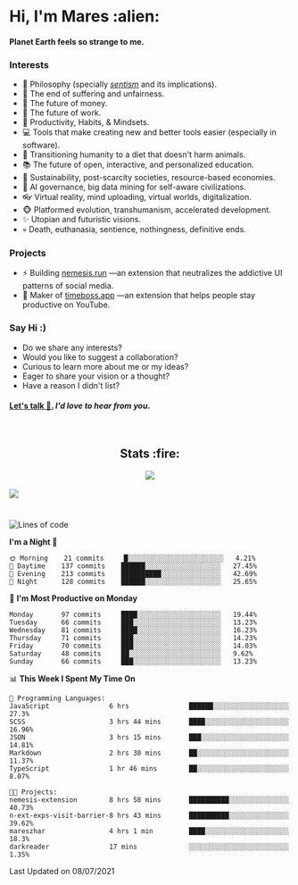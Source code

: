 <h1>Hi, I'm Mares :alien:</h1>

#### Planet Earth feels so strange to me.

### **Interests**

- 🌊 Philosophy (specially [_sentism_][sentismmedium] and its implications).
- 🎯 The end of suffering and unfairness.
- 💸 The future of money.
- 💼 The future of work.
- 🧠 Productivity, Habits, & Mindsets.
- 💻 Tools that make creating new and better tools easier (especially in software).
- 🥗 Transitioning humanity to a diet that doesn't harm animals.
- 📚 The future of open, interactive, and personalized education.
- 🌱 Sustainability, post-scarcity societies, resource-based economies.
- 🤖 AI governance, big data mining for self-aware civilizations.
- 👓 Virtual reality, mind uploading, virtual worlds, digitalization.
- 🐵 Platformed evolution, transhumanism, accelerated development.
- ✨ Utopian and futuristic visions.
- 💀 Death, euthanasia, sentience, nothingness, definitive ends.


### **Projects**

- ⚡ Building [nemesis.run](https://nemesis.run) —an extension that neutralizes the addictive UI patterns of social media.
- 💎 Maker of [timeboss.app](https://timeboss.app) —an extension that helps people stay productive on YouTube.


### **Say Hi :)**

- Do we share any interests?
- Would you like to suggest a collaboration?
- Curious to learn more about me or my ideas?
- Eager to share your vision or a thought?
- Have a reason I didn't list?

#### [Let's talk :wave:.](mailto:mareszhar@gmail.com) _I'd love to hear from you_.

[sentismmedium]: https://medium.com/@mareszhar/born-a-prisoner-a-reflection-about-life-its-struggles-and-a-plan-to-escape-d8566ce9b026

<br>

<h2 align="center">Stats :fire:</h2>

<div align="center">
  <img src="https://github-readme-streak-stats.herokuapp.com?user=mareszhar&theme=black-ice&hide_border=true&stroke=FFFFFF15&ring=DF8FFE&fire=DF8FFE&currStreakLabel=DF8FFE&background=1A232A&currStreakNum=86FFAB&dates=B1AAB3FF">
</div>

<br>

<img src="https://activity-graph.herokuapp.com/graph?username=mareszhar&theme=nord&bg_color=00000000&color=979797&line=DF8FFE&point=00000000&area=true&hide_border=true">

<br>

<h1></h1>

<!--START_SECTION:waka-->
![Lines of code](https://img.shields.io/badge/From%20Hello%20World%20I%27ve%20Written-106490%20lines%20of%20code-blue)

**I'm a Night 🦉** 

```text
🌞 Morning    21 commits     █░░░░░░░░░░░░░░░░░░░░░░░░   4.21% 
🌆 Daytime    137 commits    ██████░░░░░░░░░░░░░░░░░░░   27.45% 
🌃 Evening    213 commits    ██████████░░░░░░░░░░░░░░░   42.69% 
🌙 Night      128 commits    ██████░░░░░░░░░░░░░░░░░░░   25.65%

```
📅 **I'm Most Productive on Monday** 

```text
Monday       97 commits     ████░░░░░░░░░░░░░░░░░░░░░   19.44% 
Tuesday      66 commits     ███░░░░░░░░░░░░░░░░░░░░░░   13.23% 
Wednesday    81 commits     ████░░░░░░░░░░░░░░░░░░░░░   16.23% 
Thursday     71 commits     ███░░░░░░░░░░░░░░░░░░░░░░   14.23% 
Friday       70 commits     ███░░░░░░░░░░░░░░░░░░░░░░   14.03% 
Saturday     48 commits     ██░░░░░░░░░░░░░░░░░░░░░░░   9.62% 
Sunday       66 commits     ███░░░░░░░░░░░░░░░░░░░░░░   13.23%

```


📊 **This Week I Spent My Time On** 

```text
💬 Programming Languages: 
JavaScript               6 hrs               ██████░░░░░░░░░░░░░░░░░░░   27.3% 
SCSS                     3 hrs 44 mins       ████░░░░░░░░░░░░░░░░░░░░░   16.96% 
JSON                     3 hrs 15 mins       ███░░░░░░░░░░░░░░░░░░░░░░   14.81% 
Markdown                 2 hrs 30 mins       ██░░░░░░░░░░░░░░░░░░░░░░░   11.37% 
TypeScript               1 hr 46 mins        ██░░░░░░░░░░░░░░░░░░░░░░░   8.07%

🐱‍💻 Projects: 
nemesis-extension        8 hrs 58 mins       ██████████░░░░░░░░░░░░░░░   40.73% 
n-ext-exps-visit-barrier-8 hrs 43 mins       ██████████░░░░░░░░░░░░░░░   39.62% 
mareszhar                4 hrs 1 min         ████░░░░░░░░░░░░░░░░░░░░░   18.3% 
darkreader               17 mins             ░░░░░░░░░░░░░░░░░░░░░░░░░   1.35%

```


 Last Updated on 08/07/2021
<!--END_SECTION:waka-->


